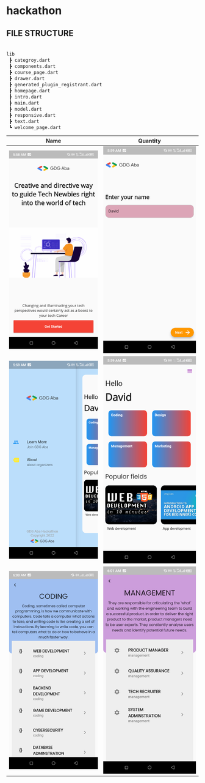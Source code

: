 # hackathon

## FILE STRUCTURE


```

lib
 ┣ categroy.dart
 ┣ components.dart
 ┣ course_page.dart
 ┣ drawer.dart
 ┣ generated_plugin_registrant.dart
 ┣ homepage.dart
 ┣ intro.dart
 ┣ main.dart
 ┣ model.dart
 ┣ responsive.dart
 ┣ text.dart
 ┗ welcome_page.dart

```

|Name  |Quantity|
|----- |--------|
|<img src="https://raw.githubusercontent.com/korafdavid/gdg-aba-mobile-hackathon/main/screenshot/screen1.png"> | <img src="https://raw.githubusercontent.com/korafdavid/gdg-aba-mobile-hackathon/main/screenshot/screen2.png">      |
| <img src="https://raw.githubusercontent.com/korafdavid/gdg-aba-mobile-hackathon/main/screenshot/screen4.png">     | <img src="https://raw.githubusercontent.com/korafdavid/gdg-aba-mobile-hackathon/main/screenshot/screen3.png">      |
| <img src="https://raw.githubusercontent.com/korafdavid/gdg-aba-mobile-hackathon/main/screenshot/screen5.png">     |  <img src="https://raw.githubusercontent.com/korafdavid/gdg-aba-mobile-hackathon/main/screenshot/screen6.png">       |